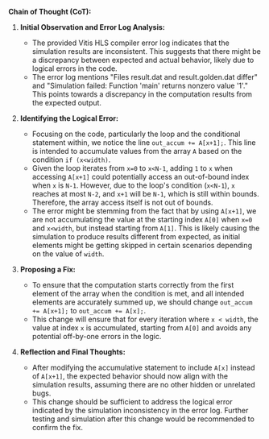 **Chain of Thought (CoT):**

1. **Initial Observation and Error Log Analysis:**
   - The provided Vitis HLS compiler error log indicates that the simulation results are inconsistent. This suggests that there might be a discrepancy between expected and actual behavior, likely due to logical errors in the code.
   - The error log mentions "Files result.dat and result.golden.dat differ" and "Simulation failed: Function 'main' returns nonzero value '1'." This points towards a discrepancy in the computation results from the expected output.

2. **Identifying the Logical Error:**
   - Focusing on the code, particularly the loop and the conditional statement within, we notice the line `out_accum += A[x+1];`. This line is intended to accumulate values from the array `A` based on the condition `if (x<width)`.
   - Given the loop iterates from `x=0` to `x<N-1`, adding `1` to `x` when accessing `A[x+1]` could potentially access an out-of-bound index when `x` is `N-1`. However, due to the loop's condition (`x<N-1`), `x` reaches at most `N-2`, and `x+1` will be `N-1`, which is still within bounds. Therefore, the array access itself is not out of bounds.
   - The error might be stemming from the fact that by using `A[x+1]`, we are not accumulating the value at the starting index `A[0]` when `x=0` and `x<width`, but instead starting from `A[1]`. This is likely causing the simulation to produce results different from expected, as initial elements might be getting skipped in certain scenarios depending on the value of `width`.

3. **Proposing a Fix:**
   - To ensure that the computation starts correctly from the first element of the array when the condition is met, and all intended elements are accurately summed up, we should change `out_accum += A[x+1];` to `out_accum += A[x];`.
   - This change will ensure that for every iteration where `x < width`, the value at index `x` is accumulated, starting from `A[0]` and avoids any potential off-by-one errors in the logic.

4. **Reflection and Final Thoughts:**
   - After modifying the accumulative statement to include `A[x]` instead of `A[x+1]`, the expected behavior should now align with the simulation results, assuming there are no other hidden or unrelated bugs.
   - This change should be sufficient to address the logical error indicated by the simulation inconsistency in the error log. Further testing and simulation after this change would be recommended to confirm the fix.